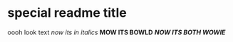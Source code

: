 # special readme title
oooh look text
_now its in italics_
**MOW ITS BOWLD**
**_NOW ITS BOTH WOWIE_**
